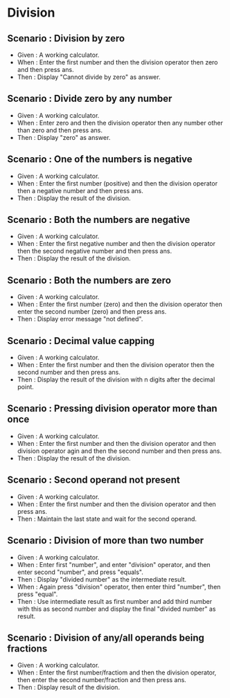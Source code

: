 # Division

## Scenario : Division by zero

- Given : A working calculator.
- When : Enter the first number and then the division operator
  then zero and then press ans.
- Then : Display "Cannot divide by zero" as answer.

## Scenario : Divide zero by any number

- Given : A working calculator.
- When : Enter zero and then the division operator
  then any number other than zero and then press ans.
- Then : Display "zero" as answer.

## Scenario : One of the numbers is negative

- Given : A working calculator.
- When : Enter the first number (positive) and then the division operator
  then a negative number and then press ans.
- Then : Display the result of the division.

## Scenario : Both the numbers are negative

- Given : A working calculator.
- When : Enter the first negative number and then the division operator
  then the second negative number and then press ans.
- Then : Display the result of the division.

## Scenario : Both the numbers are zero

- Given : A working calculator.
- When : Enter the first number (zero) and then the division operator
  then enter the second number (zero) and then press ans.
- Then : Display error message "not defined".

## Scenario : Decimal value capping

- Given : A working calculator.
- When : Enter the first number and then the division operator
  then the second number and then press ans.
- Then : Display the result of the division with n digits after the decimal point.

## Scenario : Pressing division operator more than once

- Given : A working calculator.
- When : Enter the first number and then the division operator
  and then division operator agin and then the second number and then press ans.
- Then : Display the result of the division.

## Scenario : Second operand not present

- Given : A working calculator.
- When : Enter the first number and then the division operator
  and then press ans.
- Then : Maintain the last state and wait for the second operand.

## Scenario : Division of more than two number

- Given : A working calculator.
- When : Enter first "number", and enter "division" operator, and then
 enter second "number", and press "equals".
- Then : Display "divided number" as the intermediate result.
- When : Again press "division" operator, then enter third "number",
 then press "equal".
- Then : Use intermediate result as first number and add third number with 
  this as second number and display the final "divided number" as result.

## Scenario : Division of any/all operands being fractions

- Given : A working calculator.
- When : Enter the first number/fractiom and then the division operator,
  then enter the second number/fraction and then press ans.
- Then : Display result of the division.
